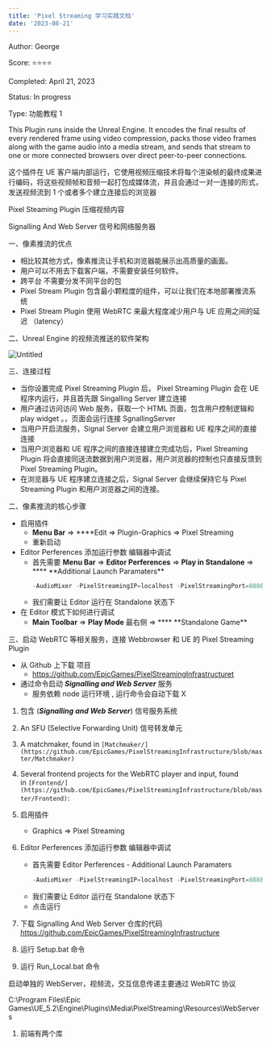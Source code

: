 ```yaml
---
title: 'Pixel Streaming 学习实践文档'
date: '2023-08-21'
---
```


Author: George

Score: ⭐️⭐️⭐️⭐️

Completed: April 21, 2023

Status: In progress

Type: 功能教程 1

This Plugin runs inside the Unreal Engine. It encodes the final results of every rendered frame using video compression, packs those video frames along with the game audio into a media stream, and sends that stream to one or more connected browsers over direct peer-to-peer connections.

这个插件在 UE 客户端内部运行，它使用视频压缩技术将每个渲染帧的最终成果进行编码，将这些视频帧和音频一起打包成媒体流，并且会通过一对一连接的形式，发送视频流到 1 个或者多个建立连接后的浏览器

Pixel Steaming Plugin 压缩视频内容

Signalling And Web Server 信号和网络服务器

一、像素推流的优点

- 相比较其他方式，像素推流让手机和浏览器能展示出高质量的画面。
- 用户可以不用去下载客户端，不需要安装任何软件。
- 跨平台 不需要分发不同平台的包
- Pixel Stream Plugin 包含最小颗粒度的组件，可以让我们在本地部署推流系统
- Pixel Stream Plugin 使用 WebRTC 来最大程度减少用户与 UE 应用之间的延迟 （latency）

二、Unreal Engine 的视频流推送的软件架构

![Untitled](/Untitled.png)

三、连接过程

- 当你设置完成 Pixel Streaming Plugin 后， Pixel Streaming Plugin 会在 UE 程序内运行，并且首先跟 Singalling Server 建立连接
- 用户通过访问访问 Web 服务，获取一个 HTML 页面，包含用户控制逻辑和 play widget 。，页面会运行连接 SgnallingServer
- 当用户开启流服务，Signal Server 会建立用户浏览器和 UE 程序之间的直接连接
- 当用户浏览器和 UE 程序之间的直接连接建立完成功后，Pixel Streaming Plugin 将会直接同送流数据到用户浏览器，用户浏览器的控制也只直接反馈到 Pixel Streaming Plugin。
- 在浏览器与 UE 程序建立连接之后，Signal Server 会继续保持它与 Pixel Streaming Plugin 和用户浏览器之间的连接。

二、像素推流的核心步骤

- 启用插件
  - **Menu Bar** ⇒ \*\*\*\*Edit ⇒ Plugin-Graphics ⇒ Pixel Streaming
  - 重新启动
- Editor Perferences 添加运行参数 编辑器中调试
  - 首先需要 **Menu Bar** ⇒ **Editor Perferences** ⇒ **Play in Standalone** ⇒ \***\* **Additional Launch Paramaters\*\*
    ```jsx
    -AudioMixer -PixelStreamingIP=localhost -PixelStreamingPort=8888
    ```
  - 我们需要让 Editor 运行在 Standalone 状态下
- 在 Editor 模式下如何进行调试
  - **Main Toolbar** ⇒ **Play Mode** 最右侧 ⇒ \***\* **Standalone Game\*\*

三、启动 WebRTC 等相关服务，连接 Webbrowser 和 UE 的 Pixel Streaming Plugin

- 从 Github 上下载 项目
  - https://github.com/EpicGames/PixelStreamingInfrastructuret
- 通过命令启动 **_Signalling and Web Server_** 服务
  - 服务依赖 node 运行环境 , 运行命令会自动下载 X

1. 包含 (**_Signalling and Web Server_**) 信号服务系统
2. An SFU (Selective Forwarding Unit) 信号转发单元
3. A matchmaker, found in `[Matchmaker/](https://github.com/EpicGames/PixelStreamingInfrastructure/blob/master/Matchmaker)`
4. Several frontend projects for the WebRTC player and input, found in `[Frontend/](https://github.com/EpicGames/PixelStreamingInfrastructure/blob/master/Frontend)`:

5. 启用插件
   - Graphics ⇒ Pixel Streaming
6. Editor Perferences 添加运行参数 编辑器中调试
   - 首先需要 Editor Perferences - Additional Launch Paramaters
     ```jsx
     -AudioMixer -PixelStreamingIP=localhost -PixelStreamingPort=8888
     ```
   - 我们需要让 Editor 运行在 Standalone 状态下
   - 点击运行
7. 下载 Signalling And Web Server 仓库的代码 https://github.com/EpicGames/PixelStreamingInfrastructure
8. 运行 Setup.bat 命令
9. 运行 Run_Local.bat 命令

启动单独的 WebServer，视频流，交互信息传递主要通过 WebRTC 协议

C:\Program Files\Epic Games\UE_5.2\Engine\Plugins\Media\PixelStreaming\Resources\WebServers

1. 前端有两个库
